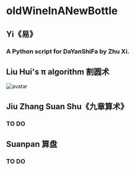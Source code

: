 # oldWineInANewBottle
##   Yi《易》
###     A Python script for DaYanShiFa by Zhu Xi.
##   Liu Hui's π algorithm 割圆术
![avatar](https://en.wikipedia.org/wiki/Liu_Hui%27s_%CF%80_algorithm#/media/File:Liuhui_geyuanshu.svg)
##   Jiu Zhang Suan Shu《九章算术》
###     TO DO
##   Suanpan 算盘
###     TO DO
